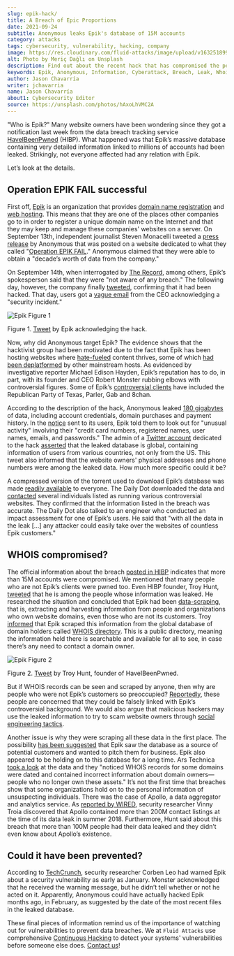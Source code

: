```yaml
---
slug: epik-hack/
title: A Breach of Epic Proportions
date: 2021-09-24
subtitle: Anonymous leaks Epik's database of 15M accounts
category: attacks
tags: cybersecurity, vulnerability, hacking, company
image: https://res.cloudinary.com/fluid-attacks/image/upload/v1632518994/blog/epik-hack/cover_epik.webp
alt: Photo by Meriç Dağlı on Unsplash
description: Find out about the recent hack that has compromised the personal information of millions of website owners, many of which were not even the victim's customers.
keywords: Epik, Anonymous, Information, Cyberattack, Breach, Leak, Whois, Ethical Hacking, Pentesting
author: Jason Chavarría
writer: jchavarria
name: Jason Chavarría
about1: Cybersecurity Editor
source: https://unsplash.com/photos/hAxoLhVMC2A
---
```


"Who is Epik?" Many website owners have been wondering since they got a
notification last week from the data breach tracking service
[HaveIBeenPwned](https://haveibeenpwned.com/) (HIBP). What happened was
that Epik’s massive database containing very detailed information linked
to millions of accounts had been leaked. Strikingly, not everyone
affected had any relation with Epik.

Let’s look at the details.

## Operation EPIK FAIL successful

First off, [Epik](https://www.epik.com/) is an organization that
provides [domain name
registration](https://encyclopedia2.thefreedictionary.com/Domain+registrar)
and [web
hosting](https://dictionary.cambridge.org/us/dictionary/english/web-hosting).
This means that they are one of the places other companies go to in
order to register a unique domain name on the Internet and that they may
keep and manage these companies' websites on a server. On September
13th, independent journalist Steven Monacelli tweeted a [press
release](https://twitter.com/stevanzetti/status/1437482759241469958) by
Anonymous that was posted on a website dedicated to what they called
"[Operation EPIK FAIL](https://archive.is/Czuu2)." Anonymous claimed
that they were able to obtain a "decade’s worth of data from the
company."

On September 14th, when interrogated by [The
Record](https://therecord.media/anonymous-hacks-and-leaks-data-from-domain-registrar-epik/),
among others, Epik’s spokesperson said that they were "not aware of any
breach." The following day, however, the company finally
[tweeted](https://twitter.com/EpikDotCom/status/1439020408783654917),
confirming that it had been hacked. That day, users got a [vague
email](https://www.dailydot.com/debug/epik-hack-far-right-sites-anonymous/)
from the CEO acknowledging a "security incident."

<div class="imgblock">

![Epik Figure 1](https://res.cloudinary.com/fluid-attacks/image/upload/v1632518994/blog/epik-hack/epik_figure_1.webp)

<div class="title">

Figure 1. [Tweet](https://twitter.com/EpikDotCom/status/1439020408783654917)
by Epik acknowledging the hack.

</div>

</div>

Now, why did Anonymous target Epik? The evidence shows that the
hacktivist group had been motivated due to the fact that Epik has been
hosting websites where
[hate-fueled](https://www.splcenter.org/hatewatch/2019/01/11/problem-epik-proportions)
content thrives, some of which [had been
deplatformed](https://arstechnica.com/tech-policy/2021/09/texas-abortion-snitch-website-kicked-off-godaddy-for-invading-peoples-privacy/?itm_source=parsely-api)
by other mainstream hosts. As evidenced by investigative reporter
Michael Edison Hayden, Epik’s reputation has to do, in part, with its
founder and CEO Robert Monster rubbing elbows with controversial
figures. Some of Epik’s [controversial
clients](https://arstechnica.com/information-technology/2021/09/epik-data-breach-impacts-15-million-users-including-non-customers/)
have included the Republican Party of Texas, Parler, Gab and 8chan.

According to the description of the hack, Anonymous leaked [180
gigabytes](https://ddosecrets.com/wiki/Epik) of data, including account
credentials, domain purchases and payment history. In the
[notice](https://twitter.com/svpndotcom/status/1439456727133474818) sent
to its users, Epik told them to look out for "unusual activity"
involving their "credit card numbers, registered names, user names,
emails, and passwords." The admin of a [Twitter
account](https://twitter.com/epikfailsnippet) dedicated to the hack
[asserted](https://twitter.com/epikfailsnippet/status/1440579325447659526)
that the leaked database is global, containing information of users from
various countries, not only from the US. This tweet also informed that
the website owners' physical addresses and phone numbers were among the
leaked data. How much more specific could it be?

A compressed version of the torrent used to download Epik’s database was
made [readily available](https://ddosecrets.com/wiki/Epik) to everyone.
The Daily Dot downloaded the data and
[contacted](https://www.dailydot.com/debug/epik-hack-far-right-sites-anonymous/)
several individuals listed as running various controversial websites.
They confirmed that the information listed in the breach was accurate.
The Daily Dot also talked to an engineer who conducted an impact
assessment for one of Epik’s users. He said that "with all the data in
the leak \[…​\] any attacker could easily take over the websites of
countless Epik customers."

## WHOIS compromised?

The official information about the breach [posted in
HIBP](https://haveibeenpwned.com/PwnedWebsites) indicates that more than
15M accounts were compromised. We mentioned that many people who are not
Epik’s clients were pwned too. Even HIBP founder, Troy Hunt,
[tweeted](https://twitter.com/troyhunt/status/1439705567400894464) that
he is among the people whose information was leaked. He researched the
situation and concluded that Epik had been
[data-scraping](https://www.targetinternet.com/what-is-data-scraping-and-how-can-you-use-it/),
that is, extracting and harvesting information from people and
organizations who own website domains, even those who are not its
customers. Troy
[informed](https://twitter.com/troyhunt/status/1439007532287082496) that
Epik scraped this information from the global database of domain holders
called [WHOIS directory](https://who.is/). This is a public directory,
meaning the information held there is searchable and available for all
to see, in case there’s any need to contact a domain owner.

<div class="imgblock">

![Epik Figure 2](https://res.cloudinary.com/fluid-attacks/image/upload/v1632518993/blog/epik-hack/epik_figure_2.webp)

<div class="title">

Figure 2. [Tweet](https://twitter.com/troyhunt/status/1439705567400894464)
by Troy Hunt, founder of HaveIBeenPwned.

</div>

</div>

But if WHOIS records can be seen and scraped by anyone, then why are
people who were not Epik’s customers so preoccupied?
[Reportedly](https://arstechnica.com/information-technology/2021/09/epik-data-breach-impacts-15-million-users-including-non-customers/),
these people are concerned that they could be falsely linked with Epik’s
controversial background. We would also argue that malicious hackers may
use the leaked information to try to scam website owners through [social
engineering tactics](../social-engineering/).

Another issue is why they were scraping all these data in the first
place. The possibility [has been
suggested](https://www.itworldcanada.com/article/cyber-security-today-sept-22-2021-epik-breach-has-epic-ramifications-misconfigurations-by-eventbuilder-users-and-phishing-attacks-on-the-aviation-sector/458810)
that Epik saw the database as a source of potential customers and wanted
to pitch them for business. Epik also appeared to be holding on to this
database for a long time. Ars Technica [took a
look](https://arstechnica.com/information-technology/2021/09/epik-data-breach-impacts-15-million-users-including-non-customers/)
at the data and they "noticed WHOIS records for some domains were dated
and contained incorrect information about domain owners—people who no
longer own these assets." It’s not the first time that breaches show
that some organizations hold on to the personal information of
unsuspecting individuals. There was the case of Apollo, a data
aggregator and analytics service. As [reported by
WIRED](https://www.wired.com/story/apollo-breach-linkedin-salesforce-data/),
security researcher Vinny Troia discovered that Apollo contained more
than 200M contact listings at the time of its data leak in summer 2018.
Furthermore, Hunt said about this breach that more than 100M people had
their data leaked and they didn’t even know about Apollo’s existence.

## Could it have been prevented?

According to
[TechCrunch](https://techcrunch.com/2021/09/17/epik-website-bug-hacked/),
security researcher Corben Leo had warned Epik about a security
vulnerability as early as January. Monster acknowledged that he received
the warning message, but he didn’t tell whether or not he acted on it.
Apparently, Anonymous could have actually hacked Epik months ago, in
February, as suggested by the date of the most recent files in the
leaked database.

These final pieces of information remind us of the importance of
watching out for vulnerabilities to prevent data breaches.
We at `Fluid Attacks` use comprehensive
[Continuous Hacking](../../services/continuous-hacking/)
to detect your systems' vulnerabilities before someone else does.
[Contact us](../../contact-us/)\!
